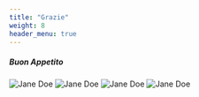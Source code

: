```yaml
---
title: "Grazie"
weight: 8
header_menu: true
---
```

##### Buon Appetito
![Jane Doe](images/legumi.jpg)
![Jane Doe](images/carne.jpg)
![Jane Doe](images/pesce.jpg)
![Jane Doe](images/pasta.jpg)

















 




